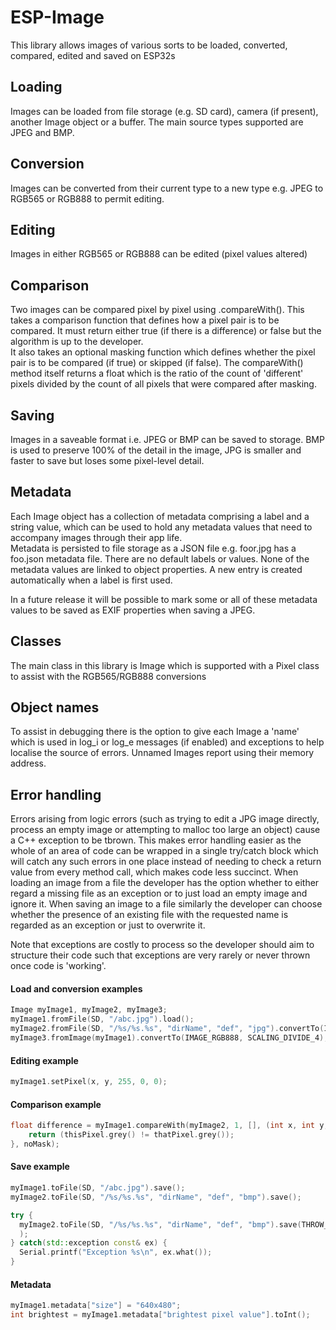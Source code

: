 # ESP-Image	
 
This library allows images of various sorts to be loaded, converted, compared, edited and saved on ESP32s

## Loading

Images can be loaded from file storage (e.g. SD card), camera (if present), another Image object or a buffer.
The main source types supported are JPEG and BMP.

## Conversion

Images can be converted from their current type to a new type e.g. JPEG to RGB565 or RGB888 to permit editing.

## Editing

Images in either RGB565 or RGB888 can be edited (pixel values altered)

## Comparison

Two images can be compared pixel by pixel using .compareWith(). This takes a comparison function that defines how a pixel pair is to be compared. It must return either true (if there is a difference) or false but the algorithm is up to the developer.  
It also takes an optional masking function which defines whether the pixel pair is to be compared (if true) or skipped (if false).
The compareWith() method itself returns a float which is the ratio of the count of 'different' pixels divided by the count of all pixels that were compared after masking.

## Saving

Images in a saveable format i.e. JPEG or BMP can be saved to storage.  BMP is used to preserve 100% of the detail in the image, JPG is smaller and faster to save but loses some pixel-level detail.

## Metadata

Each Image object has a collection of metadata comprising a label and a string value, which can be used to hold any metadata values that need to accompany images through their app life.  
Metadata is persisted to file storage as a JSON file e.g. foor.jpg has a foo.json metadata file.  There are no default labels or values. None of the metadata values are linked to object properties.
A new entry is created automatically when a label is first used.

In a future release it will be possible to mark some or all of these metadata values to be saved as EXIF properties when saving a JPEG.

## Classes

The main class in this library is Image which is supported with a Pixel class to assist with the RGB565/RGB888 conversions

## Object names

To assist in debugging there is the option to give each Image a 'name' which is used in log_i or log_e messages (if enabled) and exceptions to help localise the source of errors.  Unnamed Images report using their memory address.

## Error handling

Errors arising from logic errors (such as trying to edit a JPG image directly, process an empty image or attempting to malloc too large an object) cause a C++ exception to be tbrown.
This makes error handling easier as the whole of an area of code can be wrapped in a single try/catch block which will catch any such errors in one place instead of needing to check a return value from every method call, which makes code less succinct.
When loading an image from a file the developer has the option whether to either regard a missing file as an exception or to just load an empty image and ignore it.
When saving an image to a file similarly the developer can choose whether the presence of an existing file with the requested name is regarded as an exception or just to overwrite it.

Note that exceptions are costly to process so the developer should aim to structure their code such that exceptions are very rarely or never thrown once code is 'working'.

#### Load and conversion examples
```cpp
Image myImage1, myImage2, myImage3;
myImage1.fromFile(SD, "/abc.jpg").load();
myImage2.fromFile(SD, "/%s/%s.%s", "dirName", "def", "jpg").convertTo(IMAGE_RGB565);
myImage3.fromImage(myImage1).convertTo(IMAGE_RGB888, SCALING_DIVIDE_4);
```
#### Editing example
```cpp
myImage1.setPixel(x, y, 255, 0, 0);
```
#### Comparison example
```cpp
float difference = myImage1.compareWith(myImage2, 1, [], (int x, int y, Pixel thisPixel, Pixel thatPixel) {
	return (thisPixel.grey() != thatPixel.grey());
}, noMask);
```

#### Save example
```cpp
myImage1.toFile(SD, "/abc.jpg").save();
myImage2.toFile(SD, "/%s/%s.%s", "dirName", "def", "bmp").save();

try {
  myImage2.toFile(SD, "/%s/%s.%s", "dirName", "def", "bmp").save(THROW_IF_EXISTS
  );
} catch(std::exception const& ex) {
  Serial.printf("Exception %s\n", ex.what());
}
```

#### Metadata
```cpp
myImage1.metadata["size"] = "640x480";
int brightest = myImage1.metadata["brightest pixel value"].toInt();
```
